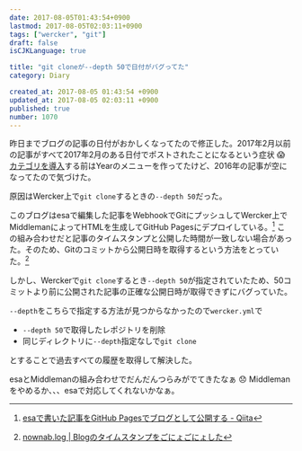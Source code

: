 ```yaml
---
date: 2017-08-05T01:43:54+0900
lastmod: 2017-08-05T02:03:11+0900
tags: ["wercker", "git"]
draft: false
isCJKLanguage: true

title: "git cloneが--depth 50で日付がバグってた"
category: Diary

created_at: 2017-08-05 01:43:54 +0900
updated_at: 2017-08-05 02:03:11 +0900
published: true
number: 1070
---
```


昨日までブログの記事の日付がおかしくなってたので修正した。2017年2月以前の記事がすべて2017年2月のある日付でポストされたことになるという症状 :scream:
[カテゴリを導入](https://blog.nownabe.com/2017/08/04/1069.html)する前はYearのメニューを作ってたけど、2016年の記事が空になってたので気づけた。

原因はWercker上で`git clone`するときの`--depth 50`だった。

このブログはesaで編集した記事をWebhookでGitにプッシュしてWercker上でMiddlemanによってHTMLを生成してGitHub Pagesにデプロイしている。[^1]
この組み合わせだと記事のタイムスタンプと公開した時間が一致しない場合があった。そのため、Gitのコミットから公開日時を取得するという方法をとっていた。[^2]

[^1]: [esaで書いた記事をGitHub Pagesでブログとして公開する - Qiita](http://qiita.com/nownabe/items/915c44f19d5806058419)
[^2]: [nownab.log | Blogのタイムスタンプをごにょごにょした](https://blog.nownabe.com/2017/03/12/639.html)

しかし、Werckerで`git clone`するとき`--depth 50`が指定されていたため、50コミットより前に公開された記事の正確な公開日時が取得できずにバグっていた。

`--depth`をこちらで指定する方法が見つからなかったので`wercker.yml`で

* `--depth 50`で取得したレポジトリを削除
* 同じディレクトリに`--depth`指定なしで`git clone`

とすることで過去すべての履歴を取得して解決した。

esaとMiddlemanの組み合わせでだんだんつらみがでてきたなぁ :disappointed: 
Middlemanをやめるか、、、esaで対応してくれないかなぁ。
